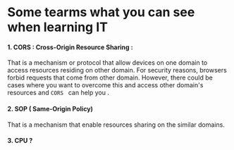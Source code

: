 # Some tearms what you can see when learning  IT 

#### 1. CORS : Cross-Origin Resource Sharing : 
That is a mechanism or protocol that allow devices on one domain to access resources residing on other domain. For security reasons, 
browsers forbid requests that come from other domain. However, there could be cases where you want to overcome this and access other domain's resources and `CORS ` can help you . 

#### 2. SOP ( Same-Origin Policy)
That is a mechanism that enable resources sharing on the similar domains. 
#### 3. CPU ? 
